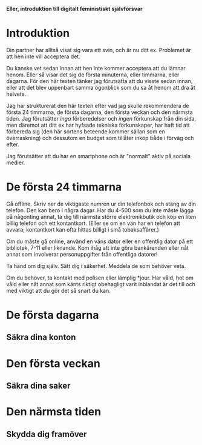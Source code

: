 **Eller, introduktion till digitalt feministiskt självförsvar**

# Introduktion
Din partner har alltså visat sig vara ett svin, och är nu ditt ex. Problemet är att hen inte vill acceptera det.

Du kanske vet sedan innan att hen inte kommer acceptera att du lämnar henom. Eller så visar det sig de första minuterna, eller timmarna, eller dagarna. För den här texten tänker jag förutsätta att du visste sedan innan, eller att det blev uppenbart samma ögonblick som du sa åt henom att dra åt helvete.

Jag har strukturerat den här texten efter vad jag skulle rekommendera de första 24 timmarna, de första dagarna, den första veckan och den närmsta tiden. Jag förutsätter *inga* förberedelser och *ingen* förkunskap från din sida, men däremot att ditt ex har hyfsade tekniska förkunskaper, har haft tid att förbereda sig (den här sortens beteende kommer sällan som en överraskning) och dessutom en budget som tillåter inköp både i förväg och efter.

Jag förutsätter att du har en smartphone och är "normalt" aktiv på sociala medier.

# De första 24 timmarna
Gå offline. Skriv ner de viktigaste numren ur din telefonbok och stäng av din telefon. Den kan bero i några dagar. Har du 4-500 som du inte måste lägga på någonting annat, ta dig till närmsta större elektronikbutik och köp en liten billig telefon och ett kontantkort. (Eller se om en vän har en telefon att avvara; kontantkort kan ofta hittas billigt i små tobaksaffärer.)

Om du måste gå online, använd en väns dator eller en offentlig dator på ett bibliotek, 7-11 eller liknande. Kom ihåg att inte göra bankärenden eller nåt annat som involverar personuppgifter från offentliga datorer!

Ta hand om dig själv. Sätt dig i säkerhet. Meddela de som behöver veta.

Om du behöver, ta kontakt med polisen eller lämplig *jour. Har våld, hot om våld eller nåt annat som känts riktigt obehagligt varit inblandat är det till och med viktigt att du gör det så snart du kan.

# De första dagarna

## Säkra dina konton

# Den första veckan

## Säkra dina saker

# Den närmsta tiden

## Skydda dig framöver